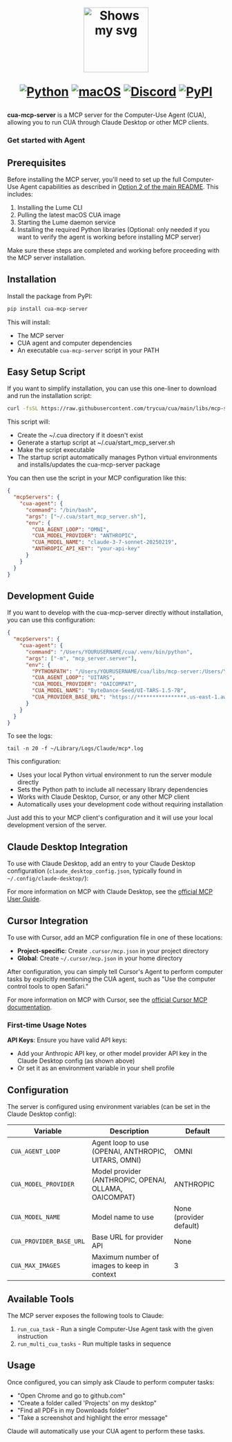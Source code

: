 <div align="center">
<h1>
  <div class="image-wrapper" style="display: inline-block;">
    <picture>
      <source media="(prefers-color-scheme: dark)" alt="logo" height="150" srcset="../../img/logo_white.png" style="display: block; margin: auto;">
      <source media="(prefers-color-scheme: light)" alt="logo" height="150" srcset="../../img/logo_black.png" style="display: block; margin: auto;">
      <img alt="Shows my svg">
    </picture>
  </div>

  [![Python](https://img.shields.io/badge/Python-333333?logo=python&logoColor=white&labelColor=333333)](#)
  [![macOS](https://img.shields.io/badge/macOS-000000?logo=apple&logoColor=F0F0F0)](#)
  [![Discord](https://img.shields.io/badge/Discord-%235865F2.svg?&logo=discord&logoColor=white)](https://discord.com/invite/mVnXXpdE85)
  [![PyPI](https://img.shields.io/pypi/v/cua-computer?color=333333)](https://pypi.org/project/cua-computer/)
</h1>
</div>

**cua-mcp-server** is a MCP server for the Computer-Use Agent (CUA), allowing you to run CUA through Claude Desktop or other MCP clients.
### Get started with Agent

## Prerequisites

Before installing the MCP server, you'll need to set up the full Computer-Use Agent capabilities as described in [Option 2 of the main README](../../README.md#option-2-full-computer-use-agent-capabilities). This includes:

1. Installing the Lume CLI
2. Pulling the latest macOS CUA image
3. Starting the Lume daemon service
4. Installing the required Python libraries (Optional: only needed if you want to verify the agent is working before installing MCP server)

Make sure these steps are completed and working before proceeding with the MCP server installation.

## Installation

Install the package from PyPI:

```bash
pip install cua-mcp-server
```

This will install:
- The MCP server
- CUA agent and computer dependencies 
- An executable `cua-mcp-server` script in your PATH

## Easy Setup Script

If you want to simplify installation, you can use this one-liner to download and run the installation script:

```bash
curl -fsSL https://raw.githubusercontent.com/trycua/cua/main/libs/mcp-server/scripts/install_mcp_server.sh | bash
```

This script will:
- Create the ~/.cua directory if it doesn't exist
- Generate a startup script at ~/.cua/start_mcp_server.sh
- Make the script executable
- The startup script automatically manages Python virtual environments and installs/updates the cua-mcp-server package

You can then use the script in your MCP configuration like this:

```json
{ 
  "mcpServers": {
    "cua-agent": {
      "command": "/bin/bash",
      "args": ["~/.cua/start_mcp_server.sh"],
      "env": {
        "CUA_AGENT_LOOP": "OMNI",
        "CUA_MODEL_PROVIDER": "ANTHROPIC",
        "CUA_MODEL_NAME": "claude-3-7-sonnet-20250219",
        "ANTHROPIC_API_KEY": "your-api-key"
      }
    }
  }
}
```

## Development Guide

If you want to develop with the cua-mcp-server directly without installation, you can use this configuration:

```json
{
  "mcpServers": {
    "cua-agent": {
      "command": "/Users/YOURUSERNAME/cua/.venv/bin/python",
      "args": ["-m", "mcp_server.server"],
      "env": {
        "PYTHONPATH": "/Users/YOURUSERNAME/cua/libs/mcp-server:/Users/YOURUSERNAME/cua/libs/agent:/Users/YOURUSERNAME/cua/libs/computer:/Users/YOURUSERNAME/cua/libs/core:/Users/YOURUSERNAME/cua/libs/pylume",
        "CUA_AGENT_LOOP": "UITARS",
        "CUA_MODEL_PROVIDER": "OAICOMPAT",
        "CUA_MODEL_NAME": "ByteDance-Seed/UI-TARS-1.5-7B",
        "CUA_PROVIDER_BASE_URL": "https://****************.us-east-1.aws.endpoints.huggingface.cloud/v1"
      }
    }
  }
}
```

To see the logs:
```
tail -n 20 -f ~/Library/Logs/Claude/mcp*.log
```

This configuration:
- Uses your local Python virtual environment to run the server module directly
- Sets the Python path to include all necessary library dependencies
- Works with Claude Desktop, Cursor, or any other MCP client
- Automatically uses your development code without requiring installation

Just add this to your MCP client's configuration and it will use your local development version of the server.

## Claude Desktop Integration

To use with Claude Desktop, add an entry to your Claude Desktop configuration (`claude_desktop_config.json`, typically found in `~/.config/claude-desktop/`):

For more information on MCP with Claude Desktop, see the [official MCP User Guide](https://modelcontextprotocol.io/quickstart/user).

## Cursor Integration

To use with Cursor, add an MCP configuration file in one of these locations:

- **Project-specific**: Create `.cursor/mcp.json` in your project directory
- **Global**: Create `~/.cursor/mcp.json` in your home directory

After configuration, you can simply tell Cursor's Agent to perform computer tasks by explicitly mentioning the CUA agent, such as "Use the computer control tools to open Safari."

For more information on MCP with Cursor, see the [official Cursor MCP documentation](https://docs.cursor.com/context/model-context-protocol).

### First-time Usage Notes

**API Keys**: Ensure you have valid API keys:
   - Add your Anthropic API key, or other model provider API key in the Claude Desktop config (as shown above)
   - Or set it as an environment variable in your shell profile

## Configuration

The server is configured using environment variables (can be set in the Claude Desktop config):

| Variable | Description | Default |
|----------|-------------|---------|
| `CUA_AGENT_LOOP` | Agent loop to use (OPENAI, ANTHROPIC, UITARS, OMNI) | OMNI |
| `CUA_MODEL_PROVIDER` | Model provider (ANTHROPIC, OPENAI, OLLAMA, OAICOMPAT) | ANTHROPIC |
| `CUA_MODEL_NAME` | Model name to use | None (provider default) |
| `CUA_PROVIDER_BASE_URL` | Base URL for provider API | None |
| `CUA_MAX_IMAGES` | Maximum number of images to keep in context | 3 |

## Available Tools

The MCP server exposes the following tools to Claude:

1. `run_cua_task` - Run a single Computer-Use Agent task with the given instruction
2. `run_multi_cua_tasks` - Run multiple tasks in sequence

## Usage

Once configured, you can simply ask Claude to perform computer tasks:

- "Open Chrome and go to github.com"
- "Create a folder called 'Projects' on my desktop"
- "Find all PDFs in my Downloads folder"
- "Take a screenshot and highlight the error message"

Claude will automatically use your CUA agent to perform these tasks.